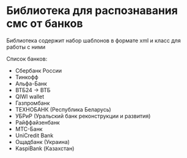 # Библиотека для распознавания смс от банков
Библиотека содержит набор шаблонов в формате xml и класс для работы с ними

Список банков:
* Сбербанк России
* Тинкофф
* Альфа-Банк
* ВТБ24 -> ВТБ
* QIWI wallet
* Газпромбанк
* ТЕХНОБАНК (Республика Беларусь)
* УБРиР (Уральский банк реконструкции и развития)
* Райффайзенбанк
* МТС-Банк
* UniCredit Bank
* Ощадбанк (Украина)
* KaspiBank (Казахстан)